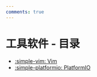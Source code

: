 ```yaml
---
comments: true
---
```


# 工具软件 - 目录

- [:simple-vim: Vim](vim.md)
- [:simple-platformio: PlatformIO](platformio.md)